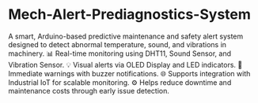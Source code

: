 # Mech-Alert-Prediagnostics-System
A smart, Arduino-based predictive maintenance and safety alert system designed to detect abnormal temperature, sound, and vibrations in machinery.
📊 Real-time monitoring using DHT11, Sound Sensor, and Vibration Sensor.
💡 Visual alerts via OLED Display and LED indicators.
🔔 Immediate warnings with buzzer notifications.
🌐 Supports integration with Industrial IoT for scalable monitoring.
⚙ Helps reduce downtime and maintenance costs through early issue detection.
